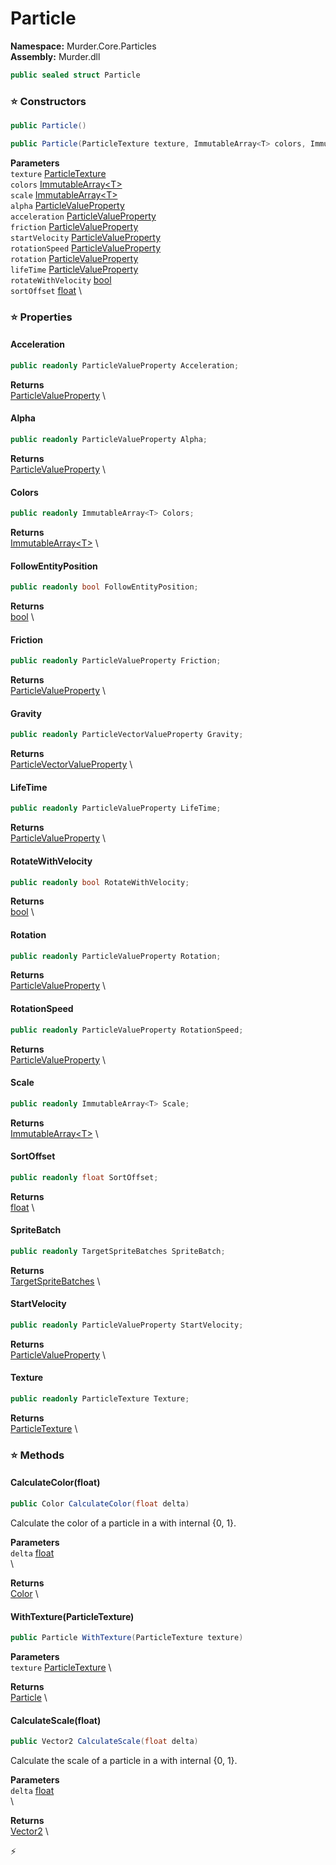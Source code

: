 # Particle

**Namespace:** Murder.Core.Particles \
**Assembly:** Murder.dll

```csharp
public sealed struct Particle
```

### ⭐ Constructors
```csharp
public Particle()
```

```csharp
public Particle(ParticleTexture texture, ImmutableArray<T> colors, ImmutableArray<T> scale, ParticleValueProperty alpha, ParticleValueProperty acceleration, ParticleValueProperty friction, ParticleValueProperty startVelocity, ParticleValueProperty rotationSpeed, ParticleValueProperty rotation, ParticleValueProperty lifeTime, bool rotateWithVelocity, float sortOffset)
```

**Parameters** \
`texture` [ParticleTexture](../..//Murder/Core/Particles/ParticleTexture.html) \
`colors` [ImmutableArray\<T\>](https://learn.microsoft.com/en-us/dotnet/api/System.Collections.Immutable.ImmutableArray-1?view=net-7.0) \
`scale` [ImmutableArray\<T\>](https://learn.microsoft.com/en-us/dotnet/api/System.Collections.Immutable.ImmutableArray-1?view=net-7.0) \
`alpha` [ParticleValueProperty](../..//Murder/Core/Particles/ParticleValueProperty.html) \
`acceleration` [ParticleValueProperty](../..//Murder/Core/Particles/ParticleValueProperty.html) \
`friction` [ParticleValueProperty](../..//Murder/Core/Particles/ParticleValueProperty.html) \
`startVelocity` [ParticleValueProperty](../..//Murder/Core/Particles/ParticleValueProperty.html) \
`rotationSpeed` [ParticleValueProperty](../..//Murder/Core/Particles/ParticleValueProperty.html) \
`rotation` [ParticleValueProperty](../..//Murder/Core/Particles/ParticleValueProperty.html) \
`lifeTime` [ParticleValueProperty](../..//Murder/Core/Particles/ParticleValueProperty.html) \
`rotateWithVelocity` [bool](https://learn.microsoft.com/en-us/dotnet/api/System.Boolean?view=net-7.0) \
`sortOffset` [float](https://learn.microsoft.com/en-us/dotnet/api/System.Single?view=net-7.0) \

### ⭐ Properties
#### Acceleration
```csharp
public readonly ParticleValueProperty Acceleration;
```

**Returns** \
[ParticleValueProperty](../..//Murder/Core/Particles/ParticleValueProperty.html) \
#### Alpha
```csharp
public readonly ParticleValueProperty Alpha;
```

**Returns** \
[ParticleValueProperty](../..//Murder/Core/Particles/ParticleValueProperty.html) \
#### Colors
```csharp
public readonly ImmutableArray<T> Colors;
```

**Returns** \
[ImmutableArray\<T\>](https://learn.microsoft.com/en-us/dotnet/api/System.Collections.Immutable.ImmutableArray-1?view=net-7.0) \
#### FollowEntityPosition
```csharp
public readonly bool FollowEntityPosition;
```

**Returns** \
[bool](https://learn.microsoft.com/en-us/dotnet/api/System.Boolean?view=net-7.0) \
#### Friction
```csharp
public readonly ParticleValueProperty Friction;
```

**Returns** \
[ParticleValueProperty](../..//Murder/Core/Particles/ParticleValueProperty.html) \
#### Gravity
```csharp
public readonly ParticleVectorValueProperty Gravity;
```

**Returns** \
[ParticleVectorValueProperty](../..//Murder/Core/Particles/ParticleVectorValueProperty.html) \
#### LifeTime
```csharp
public readonly ParticleValueProperty LifeTime;
```

**Returns** \
[ParticleValueProperty](../..//Murder/Core/Particles/ParticleValueProperty.html) \
#### RotateWithVelocity
```csharp
public readonly bool RotateWithVelocity;
```

**Returns** \
[bool](https://learn.microsoft.com/en-us/dotnet/api/System.Boolean?view=net-7.0) \
#### Rotation
```csharp
public readonly ParticleValueProperty Rotation;
```

**Returns** \
[ParticleValueProperty](../..//Murder/Core/Particles/ParticleValueProperty.html) \
#### RotationSpeed
```csharp
public readonly ParticleValueProperty RotationSpeed;
```

**Returns** \
[ParticleValueProperty](../..//Murder/Core/Particles/ParticleValueProperty.html) \
#### Scale
```csharp
public readonly ImmutableArray<T> Scale;
```

**Returns** \
[ImmutableArray\<T\>](https://learn.microsoft.com/en-us/dotnet/api/System.Collections.Immutable.ImmutableArray-1?view=net-7.0) \
#### SortOffset
```csharp
public readonly float SortOffset;
```

**Returns** \
[float](https://learn.microsoft.com/en-us/dotnet/api/System.Single?view=net-7.0) \
#### SpriteBatch
```csharp
public readonly TargetSpriteBatches SpriteBatch;
```

**Returns** \
[TargetSpriteBatches](../..//Murder/Core/Graphics/TargetSpriteBatches.html) \
#### StartVelocity
```csharp
public readonly ParticleValueProperty StartVelocity;
```

**Returns** \
[ParticleValueProperty](../..//Murder/Core/Particles/ParticleValueProperty.html) \
#### Texture
```csharp
public readonly ParticleTexture Texture;
```

**Returns** \
[ParticleTexture](../..//Murder/Core/Particles/ParticleTexture.html) \
### ⭐ Methods
#### CalculateColor(float)
```csharp
public Color CalculateColor(float delta)
```

Calculate the color of a particle in a <paramref name="delta" /> with internal {0, 1}.

**Parameters** \
`delta` [float](https://learn.microsoft.com/en-us/dotnet/api/System.Single?view=net-7.0) \
\

**Returns** \
[Color](../..//Murder/Core/Graphics/Color.html) \

#### WithTexture(ParticleTexture)
```csharp
public Particle WithTexture(ParticleTexture texture)
```

**Parameters** \
`texture` [ParticleTexture](../..//Murder/Core/Particles/ParticleTexture.html) \

**Returns** \
[Particle](../..//Murder/Core/Particles/Particle.html) \

#### CalculateScale(float)
```csharp
public Vector2 CalculateScale(float delta)
```

Calculate the scale of a particle in a <paramref name="delta" /> with internal {0, 1}.

**Parameters** \
`delta` [float](https://learn.microsoft.com/en-us/dotnet/api/System.Single?view=net-7.0) \
\

**Returns** \
[Vector2](../..//Murder/Core/Geometry/Vector2.html) \



⚡